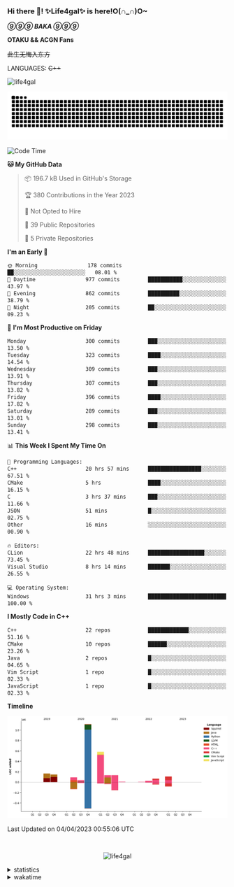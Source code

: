 ### Hi there 👋! ✨Life4gal✨ is here!O(∩_∩)O~

_**⑨⑨⑨ BAKA ⑨⑨⑨**_

**OTAKU && ACGN Fans**

~~此生无悔入东方~~

LANGUAGES: ~~C++~~

<p align="left"> <img src="https://komarev.com/ghpvc/?username=life4gal&label=Profile%20views&color=0e75b6&style=flat" alt="life4gal" /> </p>

![github contribution grid snake animation](https://raw.githubusercontent.com/Life4gal/Life4gal/snake_branch/github-contribution-grid-snake.svg)

<!--START_SECTION:waka-->
![Code Time](http://img.shields.io/badge/Code%20Time-2%2C988%20hrs%2041%20mins-blue)

**🐱 My GitHub Data** 

> 📦 196.7 kB Used in GitHub's Storage 
 > 
> 🏆 380 Contributions in the Year 2023
 > 
> 🚫 Not Opted to Hire
 > 
> 📜 39 Public Repositories 
 > 
> 🔑 5 Private Repositories 
 > 
**I'm an Early 🐤** 

```text
🌞 Morning                178 commits         ██░░░░░░░░░░░░░░░░░░░░░░░   08.01 % 
🌆 Daytime                977 commits         ███████████░░░░░░░░░░░░░░   43.97 % 
🌃 Evening                862 commits         ██████████░░░░░░░░░░░░░░░   38.79 % 
🌙 Night                  205 commits         ██░░░░░░░░░░░░░░░░░░░░░░░   09.23 % 
```
📅 **I'm Most Productive on Friday** 

```text
Monday                   300 commits         ███░░░░░░░░░░░░░░░░░░░░░░   13.50 % 
Tuesday                  323 commits         ████░░░░░░░░░░░░░░░░░░░░░   14.54 % 
Wednesday                309 commits         ███░░░░░░░░░░░░░░░░░░░░░░   13.91 % 
Thursday                 307 commits         ███░░░░░░░░░░░░░░░░░░░░░░   13.82 % 
Friday                   396 commits         ████░░░░░░░░░░░░░░░░░░░░░   17.82 % 
Saturday                 289 commits         ███░░░░░░░░░░░░░░░░░░░░░░   13.01 % 
Sunday                   298 commits         ███░░░░░░░░░░░░░░░░░░░░░░   13.41 % 
```


📊 **This Week I Spent My Time On** 

```text
💬 Programming Languages: 
C++                      20 hrs 57 mins      █████████████████░░░░░░░░   67.51 % 
CMake                    5 hrs               ████░░░░░░░░░░░░░░░░░░░░░   16.15 % 
C                        3 hrs 37 mins       ███░░░░░░░░░░░░░░░░░░░░░░   11.66 % 
JSON                     51 mins             █░░░░░░░░░░░░░░░░░░░░░░░░   02.75 % 
Other                    16 mins             ░░░░░░░░░░░░░░░░░░░░░░░░░   00.90 % 

🔥 Editors: 
CLion                    22 hrs 48 mins      ██████████████████░░░░░░░   73.45 % 
Visual Studio            8 hrs 14 mins       ███████░░░░░░░░░░░░░░░░░░   26.55 % 

💻 Operating System: 
Windows                  31 hrs 3 mins       █████████████████████████   100.00 % 
```

**I Mostly Code in C++** 

```text
C++                      22 repos            █████████████░░░░░░░░░░░░   51.16 % 
CMake                    10 repos            ██████░░░░░░░░░░░░░░░░░░░   23.26 % 
Java                     2 repos             █░░░░░░░░░░░░░░░░░░░░░░░░   04.65 % 
Vim Script               1 repo              █░░░░░░░░░░░░░░░░░░░░░░░░   02.33 % 
JavaScript               1 repo              █░░░░░░░░░░░░░░░░░░░░░░░░   02.33 % 
```



**Timeline**

![Lines of Code chart](https://raw.githubusercontent.com/Life4gal/Life4gal/main/assets/bar_graph.png)


 Last Updated on 04/04/2023 00:55:06 UTC
<!--END_SECTION:waka-->

<img src="https://wakatime.com/share/@Life4gal/86c21846-f841-4004-aed1-e1165eb797d6.svg?sanitize=true" alt=""/>

<p align="center"> <img src="./images/⑨.jpg" alt="life4gal" /> </p>

<details>
	<summary>statistics</summary>
	<img src="https://github-profile-trophy.vercel.app/?username=life4gal" alt=""/>
	<img src="https://github-readme-stats.life4gal.vercel.app/api/top-langs/?username=Life4gal&hide=html&show_icons=true&theme=synthwave&cache_seconds=1800" alt=""/>
	<img src="https://github-readme-stats.life4gal.vercel.app/api?username=Life4gal&show_icons=true&theme=synthwave&cache_seconds=1800" alt=""/>
</details>

<details>
	<summary>wakatime</summary>
	<img src="https://wakatime.com/share/@Life4gal/404666b2-d1ff-4388-94e0-a1935d341f14.svg?sanitize=true" alt=""/>
	<img src="https://wakatime.com/share/@Life4gal/972212ce-6084-4d98-a326-1997606ddf37.svg?sanitize=true" alt=""/>
	<img src="https://wakatime.com/share/@Life4gal/7ae4ead0-e1fd-412a-afcb-da977a5ae5e9.svg?sanitize=true" alt=""/>
</details>
